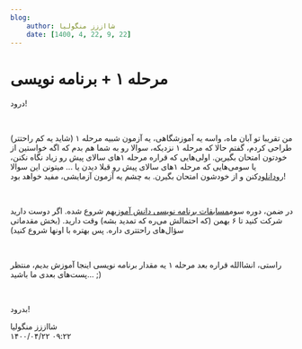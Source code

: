 ```yaml
---
blog:
    author: شااززز منگولیا
    date: [1400, 4, 22, 9, 22]
---
```

# مرحله ۱ + برنامه نویسی

<div class="cnt">
درود!<p></p>
<p><br/></p>
<p>من تقریبا تو آبان ماه، واسه یه آموزشگاهی، یه آزمون شبیه مرحله ۱ (شاید یه کم راحتتر) طراحی کردم، گفتم حالا که مرحله ۱ نزدیکه، سوالا رو به شما هم بدم که اگه خواستین از خودتون امتحان بگیرین. اولی‌هایی که قراره مرحله ۱‌های سالای پیش رو زیاد نگاه نکنن، یا سومی‌هایی که مرحله ۱های سالای پیش رو قبلا دیدن یا ... میتونن این سوالا رو<a href="http://s1.picofile.com/file/6291871226/t_exam.pdf.html" target="_blank">دانلود</a>کنن و از خودشون امتحان بگیرن. به چشم یه آزمون آزمایشی،‌ مفید خواهد بود!</p>
<p><br/></p>
<p>در ضمن، دوره سوم<a href="http://ispc.schoolnet.ir" target="_blank">مسابقات برنامه نویسی دانش آموزی</a>هم شروع شده. اگر دوست دارید شرکت کنید تا ۶ بهمن (که احتمالش می‌ره که تمدید بشه) وقت دارید. (بخش مقدماتی سؤال‌های راحتتری داره. پس بهتره با اونها شروع کنید)</p>
<p><br/></p>
<p>راستی، انشاالله قراره بعد مرحله ۱ یه مقدار برنامه نویسی اینجا آموزش بدیم، منتظر پست‌های بعدی ما باشید... ;)</p>
<p><br/></p>
<p>بدرود!</p>
</div>

<div class="blog-info">
    <div class="blog-author">شااززز منگولیا</div>
    <div class="blog-date">۱۴۰۰/۰۴/۲۲ ۰۹:۲۲</div>
</div>

